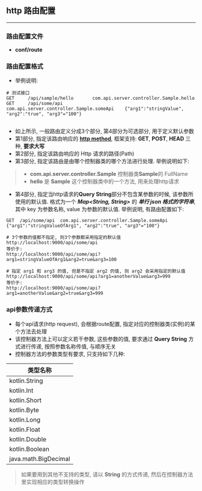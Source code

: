## http 路由配置 
---

### 路由配置文件
* **conf/route**

### 路由配置格式
* 举例说明:

```
# 测试接口
GET     /api/sample/hello       com.api.server.controller.Sample.hello
GET     /api/some/api           com.api.server.controller.Sample.someApi    {"arg1":"stringValue", "arg2":"true", "arg3"="100"}


```
*  如上所示, 一般路由定义分成3个部分, 第4部分为可选部分, 用于定义默认参数
* 第1部分, 指定该路由响应的 **[http method](https://developer.mozilla.org/en-US/docs/Web/HTTP/Methods)**, 框架支持: **GET**, **POST**, **HEAD** 三种, **要求大写**
* 第2部分, 指定该路由响应的 Http 请求的路径(Path)
* 第3部分, 指定该路由是由哪个控制器类的哪个方法进行处理. 举例说明如下:
> - **com.api.server.controller.Sample** 控制器类**Sample**的 FullName
> - **hello** 是 **Sample** 这个控制器类中的一个方法, 用来处理http请求
* 第4部分, 指定当http请求的**Query String**部分不包含某参数的时候, 该参数所使用的默认值. 格式为一个 _**Map&lt;String, String&gt;**_ 的 _**单行 json 格式的字符串**_, 其中 key 为参数名称, value 为参数的默认值. 举例说明, 有路由配置如下:

```
GET  /api/some/api  com.api.server.controller.Sample.someApi    {"arg1":"stringValueOfArg1", "arg2":"true", "arg3"="100"}

# 3个参数的值都不指定, 则3个参数都采用指定的默认值
http://localhost:9000/api/some/api
等价于:
http://localhost:9000/api/some/api?arg1=stringValueOfArg1&arg2=true&arg3=100

# 指定 arg1 和 arg3 的值, 但是不指定 arg2 的值, 则 arg2 会采用指定的默认值
http://localhost:9000/api/some/api?arg1=anotherValue&arg3=999
等价于:
http://localhost:9000/api/some/api?arg1=anotherValue&arg2=true&arg3=999
```

### api参数传递方式
* 每个api请求(http request), 会根据route配置, 指定对应的控制器类(实例)的某个方法去处理
* 该控制器方法上可以定义若干参数, 这些参数的值, 要求通过 **Query String** 方式进行传递, 按照参数名称传值, 与顺序无关
* 控制器方法的参数类型有要求, 只支持如下几种:   

|       类型名称       |
| -------------------- |
| kotlin.String        |
| kotlin.Int           |
| kotlin.Short         |
| kotlin.Byte          |
| kotlin.Long          |
| kotlin.Float         |
| kotlin.Double        |
| kotlin.Boolean       |
| java.math.BigDecimal |

> 如果要用到其他不支持的类型, 请以 **String** 的方式传递, 然后在控制器方法里实现相应的类型转换操作


